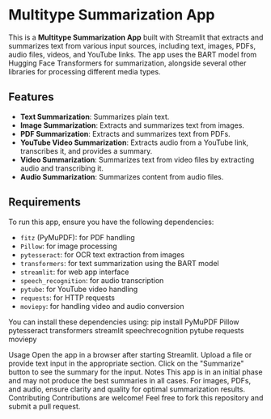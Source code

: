 # Multitype Summarization App

This is a **Multitype Summarization App** built with Streamlit that extracts and summarizes text from various input sources, including text, images, PDFs, audio files, videos, and YouTube links. The app uses the BART model from Hugging Face Transformers for summarization, alongside several other libraries for processing different media types.

## Features

- **Text Summarization**: Summarizes plain text.
- **Image Summarization**: Extracts and summarizes text from images.
- **PDF Summarization**: Extracts and summarizes text from PDFs.
- **YouTube Video Summarization**: Extracts audio from a YouTube link, transcribes it, and provides a summary.
- **Video Summarization**: Summarizes text from video files by extracting audio and transcribing it.
- **Audio Summarization**: Summarizes content from audio files.

## Requirements

To run this app, ensure you have the following dependencies:

- `fitz` (PyMuPDF): for PDF handling
- `Pillow`: for image processing
- `pytesseract`: for OCR text extraction from images
- `transformers`: for text summarization using the BART model
- `streamlit`: for web app interface
- `speech_recognition`: for audio transcription
- `pytube`: for YouTube video handling
- `requests`: for HTTP requests
- `moviepy`: for handling video and audio conversion

You can install these dependencies using:
pip install PyMuPDF Pillow pytesseract transformers streamlit speechrecognition pytube requests moviepy


Usage
Open the app in a browser after starting Streamlit.
Upload a file or provide text input in the appropriate section.
Click on the "Summarize" button to see the summary for the input.
Notes
This app is in an initial phase and may not produce the best summaries in all cases.
For images, PDFs, and audio, ensure clarity and quality for optimal summarization results.
Contributing
Contributions are welcome! Feel free to fork this repository and submit a pull request.
